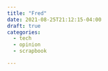 ```yaml
---
title: "Fred"
date: 2021-08-25T21:12:15-04:00
draft: true
categories: 
  - tech
  - opinion
  - scrapbook

---
```


